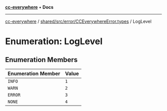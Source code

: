 [**cc-everywhere**](../../../../../index.md) • **Docs**

***

[cc-everywhere](../../../../../index.md) / [shared/src/error/CCEverywhereError.types](../index.md) / LogLevel

# Enumeration: LogLevel

## Enumeration Members

| Enumeration Member | Value |
| ------ | ------ |
| `INFO` | `1` |
| `WARN` | `2` |
| `ERROR` | `3` |
| `NONE` | `4` |
